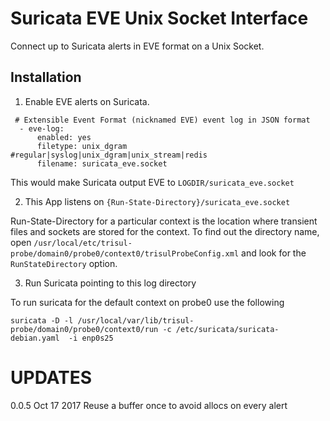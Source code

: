 # Suricata EVE Unix Socket Interface

Connect up to Suricata alerts in EVE format on a Unix Socket.

## Installation

1. Enable EVE alerts on Suricata.  

````
 # Extensible Event Format (nicknamed EVE) event log in JSON format
  - eve-log:
      enabled: yes
      filetype: unix_dgram  #regular|syslog|unix_dgram|unix_stream|redis
      filename: suricata_eve.socket 
````

This would make Suricata output EVE to `LOGDIR/suricata_eve.socket` 

2. This App listens on `{Run-State-Directory}/suricata_eve.socket` 

Run-State-Directory for a particular context is the location where transient files and sockets are stored for the context. To find out the directory name, open `/usr/local/etc/trisul-probe/domain0/probe0/context0/trisulProbeConfig.xml` and look for the `RunStateDirectory` option. 

3. Run Suricata pointing to this log directory

To run suricata for the default context on probe0 use the following

````
suricata -D -l /usr/local/var/lib/trisul-probe/domain0/probe0/context0/run -c /etc/suricata/suricata-debian.yaml  -i enp0s25
````




UPDATES
=======

0.0.5		Oct 17 2017			Reuse a buffer once to avoid allocs on every alert



